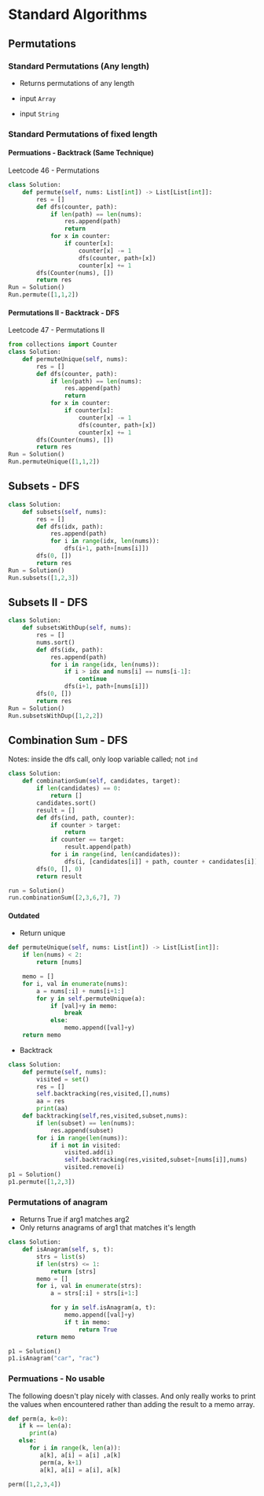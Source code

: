 # Standard Algorithms
## Permutations

### Standard Permutations (Any length)
- Returns permutations of any length
- input `Array`



- input `String`



### Standard Permutations of fixed length
#### Permuations - Backtrack (Same Technique)
Leetcode 46 - Permutations
```python
class Solution:
    def permute(self, nums: List[int]) -> List[List[int]]:
        res = []
        def dfs(counter, path):
            if len(path) == len(nums):
                res.append(path)
                return
            for x in counter:
                if counter[x]:
                    counter[x] -= 1
                    dfs(counter, path+[x])
                    counter[x] += 1
        dfs(Counter(nums), [])
        return res 
Run = Solution()
Run.permute([1,1,2])
```
#### Permutations II - Backtrack - DFS
Leetcode 47 - Permutations II
```python
from collections import Counter
class Solution:
    def permuteUnique(self, nums):
        res = []
        def dfs(counter, path):
            if len(path) == len(nums):
                res.append(path)
                return
            for x in counter:
                if counter[x]:
                    counter[x] -= 1
                    dfs(counter, path+[x])
                    counter[x] += 1
        dfs(Counter(nums), [])
        return res 
Run = Solution()
Run.permuteUnique([1,1,2])
```
## Subsets - DFS
```python
class Solution:
    def subsets(self, nums):
        res = []
        def dfs(idx, path):
            res.append(path)
            for i in range(idx, len(nums)):
                dfs(i+1, path+[nums[i]])
        dfs(0, [])
        return res
Run = Solution()
Run.subsets([1,2,3])
```
## Subsets II - DFS
```python
class Solution:
    def subsetsWithDup(self, nums):
        res = []
        nums.sort()
        def dfs(idx, path):
            res.append(path)
            for i in range(idx, len(nums)):
                if i > idx and nums[i] == nums[i-1]:
                    continue
                dfs(i+1, path+[nums[i]])
        dfs(0, [])
        return res
Run = Solution()
Run.subsetsWithDup([1,2,2])
```
## Combination Sum - DFS
Notes: inside the dfs call, only loop variable called; not `ind`
```python
class Solution:
    def combinationSum(self, candidates, target):
        if len(candidates) == 0:
            return []
        candidates.sort()
        result = []
        def dfs(ind, path, counter):
            if counter > target:
                return
            if counter == target:
                result.append(path)
            for i in range(ind, len(candidates)):
                dfs(i, [candidates[i]] + path, counter + candidates[i])
        dfs(0, [], 0)
        return result

run = Solution()
run.combinationSum([2,3,6,7], 7)
```




#### Outdated
- Return unique
```python
def permuteUnique(self, nums: List[int]) -> List[List[int]]:
    if len(nums) < 2:
        return [nums]

    memo = []
    for i, val in enumerate(nums):
        a = nums[:i] + nums[i+1:]
        for y in self.permuteUnique(a):
            if [val]+y in memo:
                break
            else:
                memo.append([val]+y) 
    return memo
```

- Backtrack
```python
class Solution:
    def permute(self, nums):
        visited = set()
        res = []
        self.backtracking(res,visited,[],nums)
        aa = res
        print(aa)
    def backtracking(self,res,visited,subset,nums):
        if len(subset) == len(nums):
            res.append(subset)
        for i in range(len(nums)):
            if i not in visited:
                visited.add(i)
                self.backtracking(res,visited,subset+[nums[i]],nums)
                visited.remove(i)
p1 = Solution()
p1.permute([1,2,3])
```

### Permutations of anagram
- Returns True if arg1 matches arg2
- Only returns anagrams of arg1 that matches it's length

```python
class Solution:
	def isAnagram(self, s, t):
		strs = list(s)
		if len(strs) <= 1:
			return [strs]
		memo = []
		for i, val in enumerate(strs):
			a = strs[:i] + strs[i+1:]

			for y in self.isAnagram(a, t):
				memo.append([val]+y)
				if t in memo:
					return True
		return memo

p1 = Solution()
p1.isAnagram("car", "rac")
```

### Permuations - No usable
The following doesn't play nicely with classes.
And only really works to print the values when encountered rather than
adding the result to a memo array.

```python
def perm(a, k=0):
   if k == len(a):
      print(a)
   else:
      for i in range(k, len(a)):
         a[k], a[i] = a[i] ,a[k]
         perm(a, k+1)
         a[k], a[i] = a[i], a[k]

perm([1,2,3,4])
```